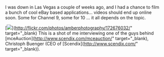 I was down in Las Vegas a couple of weeks ago, and I had a chance to film a bunch of cool eBay based applications... videos should end up online soon. Some for Channel 9, some for 10 ... it all depends on the topic.

[<img src="http://static.flickr.com/46/172676032_4556ec093a_t.jpg" border="0" />](http://flickr.com/photos/amberphotography/172676032/" target="_blank)
This is a shot of me interviewing one of the guys behind [mceAuction](http://www.scendix.com/mceauction/" target="_blank), Christoph Buenger (CEO of [Scendix](http://www.scendix.com/" target="_blank)).